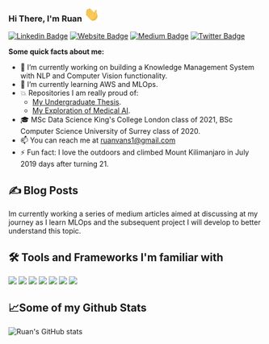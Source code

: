 ### Hi There, I'm Ruan <img src="wave.gif" width="30px">

[![Linkedin Badge](https://img.shields.io/badge/LinkedIn-0077B5?style=for-square&logo=linkedin&logoColor=white)](https://linkedin.com/in/ruan-van-schalkwyk-800a65150)
[![Website Badge](https://img.shields.io/badge/Website-3b5998?style=for-square&logo=google-chrome&logoColor=white)]() 
[![Medium Badge](https://img.shields.io/badge/medium-%2312100E.svg?&style=for-square&logo=medium&logoColor=white)]()
[![Twitter Badge](https://img.shields.io/badge/-Twitter-00acee?style=for-square&logo=Twitter&logoColor=white)]()

**Some quick facts about me:** 
- 🔭 I’m currently working on building a Knowledge Management System with NLP and Computer Vision functionality. 
- 🌱 I’m currently learning AWS and MLOps. 
- 💥 Repositories I am really proud of:
    -    [My Undergraduate Thesis](https://github.com/Ruanvans/GAN-time-series-implementation). 
    -    [My Exploration of Medical AI](https://github.com/Ruanvans/ECG-classification-using-deep-learning).
- 🎓 MSc Data Science King's College London class of 2021, BSc Computer Science University of Surrey class of 2020. 
- 📫 You can reach me at ruanvans1@gmail.com
- ⚡ Fun fact: I love the outdoors and climbed Mount Kilimanjaro in July 2019 days after turning 21. 

## ✍️ Blog Posts
Im currently working a series of medium articles aimed at discussing at my journey as I learn MLOps and the subsequent project I will develop to better understand this topic. 

## 🛠️ Tools and Frameworks I'm familiar with

![](https://img.shields.io/badge/Code-Python-informational?style=flat&logo=python&logoColor=white&color=32CD32) ![](https://img.shields.io/badge/Code-C++-informational?style=flat&logo=c%2B%2B&logoColor=white&color=32CD32) ![](https://img.shields.io/badge/Code-Java-informational?style=flat&logo=java&logoColor=white&color=32CD32) ![](https://img.shields.io/badge/Tools-Jupyter-informational?style=flat&logo=Jupyter&logoColor=white&color=32CD32) ![](https://img.shields.io/badge/Framework-Tensorflow-informational?style=flat&logo=Tensorflow&logoColor=white&color=32CD32) ![](https://img.shields.io/badge/Framework-PyTorch-informational?style=flat&logo=PyTorch&logoColor=white&color=32CD32)  ![](https://img.shields.io/badge/Framework-Keras-informational?style=flat&logo=keras&logoColor=white&color=32CD32) 

## 📈Some of my Github Stats
![Ruan's GitHub stats](https://github-readme-stats.vercel.app/api?username=Ruanvans&show_icons=true&theme=chartreuse-dark)



